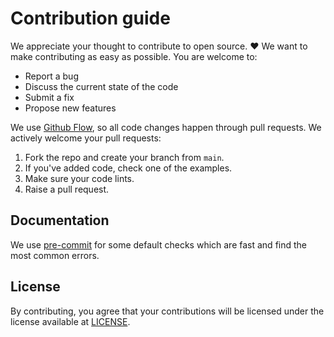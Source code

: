 # Contribution guide

We appreciate your thought to contribute to open source. :heart: We want to make contributing as easy as possible. You are welcome to:

- Report a bug
- Discuss the current state of the code
- Submit a fix
- Propose new features

We use [Github Flow](https://guides.github.com/introduction/flow/index.html), so all code changes happen through pull
requests. We actively welcome your pull requests:

1. Fork the repo and create your branch from `main`.
2. If you've added code, check one of the examples.
3. Make sure your code lints.
4. Raise a pull request.

## Documentation

We use [pre-commit](https://pre-commit.com/) for some default checks which are fast and find the most common errors.

## License

By contributing, you agree that your contributions will be licensed under the license available at
[LICENSE](blob/main/LICENSE).